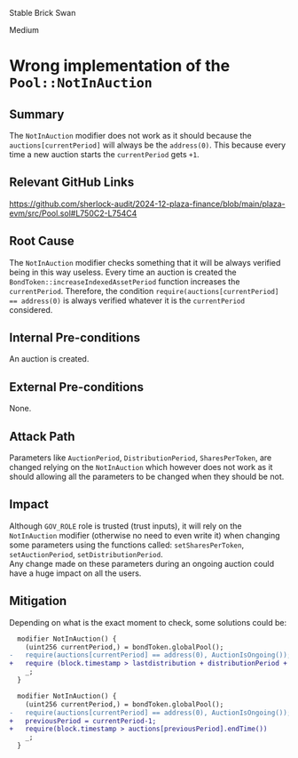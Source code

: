 Stable Brick Swan

Medium

# Wrong implementation of the `Pool::NotInAuction`

## Summary
The `NotInAuction` modifier does not work as it should because the `auctions[currentPeriod]` will always be the `address(0)`. This because every time a new auction starts the `currentPeriod` gets `+1`.

## Relevant GitHub Links 
https://github.com/sherlock-audit/2024-12-plaza-finance/blob/main/plaza-evm/src/Pool.sol#L750C2-L754C4

## Root Cause
The `NotInAuction` modifier checks something that it will be always verified being in this way useless. Every time an auction is created the `BondToken::increaseIndexedAssetPeriod` function increases the `currentPeriod`. Therefore, the condition `require(auctions[currentPeriod] == address(0)` is always verified whatever it is the `currentPeriod` considered.

## Internal Pre-conditions
An auction is created.

## External Pre-conditions
None.

## Attack Path
Parameters like `AuctionPeriod`, `DistributionPeriod`, `SharesPerToken`, are changed relying on the `NotInAuction` which however does not work as it should allowing all the parameters to be changed when they should be not. 

## Impact
Although `GOV_ROLE` role is trusted (trust inputs), it will rely on the `NotInAuction` modifier (otherwise no need to even write it) when changing some parameters using the functions called: `setSharesPerToken`, `setAuctionPeriod`, `setDistributionPeriod`.   
Any change made on these parameters during an ongoing auction could have a huge impact on all the users.

## Mitigation
Depending on what is the exact moment to check, some solutions could be:
```diff
  modifier NotInAuction() {
    (uint256 currentPeriod,) = bondToken.globalPool();
-   require(auctions[currentPeriod] == address(0), AuctionIsOngoing());
+   require (block.timestamp > lastdistribution + distributionPeriod + auctionperiod, AuctionIsOngoing())
    _;
  }
  ```
```diff
  modifier NotInAuction() {
    (uint256 currentPeriod,) = bondToken.globalPool();
-   require(auctions[currentPeriod] == address(0), AuctionIsOngoing());
+   previousPeriod = currentPeriod-1;  
+   require(block.timestamp > auctions[previousPeriod].endTime())
    _;
  }
  ```
